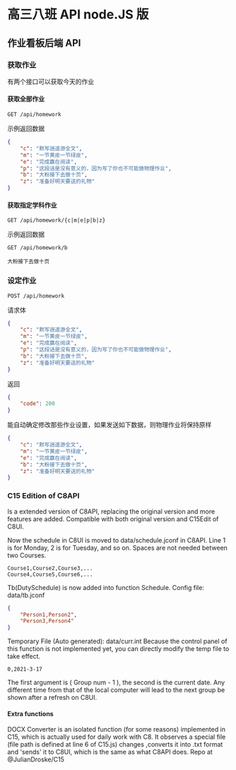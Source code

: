 # 高三八班 API node.JS 版

## 作业看板后端 API

### 获取作业

有两个接口可以获取今天的作业

#### 获取全部作业

```
GET /api/homework
```

示例返回数据

```json
{
    "c": "默写逍遥游全文",
    "m": "一节黄皮一节绿皮",
    "e": "完成赢在阅读",
    "p": "这段话是没有意义的，因为写了你也不可能做物理作业",
    "b": "大粉接下去做十页",
    "z": "准备好明天要送的礼物"
}
```

#### 获取指定学科作业

```
GET /api/homework/{c|m|e|p|b|z}
```

示例返回数据

```
GET /api/homework/b
```

```
大粉接下去做十页
```

### 设定作业

```
POST /api/homework
```

请求体

```json
{
    "c": "默写逍遥游全文",
    "m": "一节黄皮一节绿皮",
    "e": "完成赢在阅读",
    "p": "这段话是没有意义的，因为写了你也不可能做物理作业",
    "b": "大粉接下去做十页",
    "z": "准备好明天要送的礼物"
}
```

返回

```json
{
    "code": 200
}
```

能自动确定修改那些作业设置，如果发送如下数据，则物理作业将保持原样

```json
{
    "c": "默写逍遥游全文",
    "m": "一节黄皮一节绿皮",
    "e": "完成赢在阅读",
    "b": "大粉接下去做十页",
    "z": "准备好明天要送的礼物"
}
```


### C15 Edition of C8API
Is a extended version of C8API, replacing the original version and more features are added.
Compatible with both original version and C15Edit of C8UI.

Now the schedule in C8UI is moved to data/schedule.jconf in C8API.
Line 1 is for Monday, 2 is for Tuesday, and so on.
Spaces are not needed between two Courses.

```
Course1,Course2,Course3,...
Course4,Course5,Course6,...
```

Tb(DutySchedule) is now added into function Schedule.
Config file: data/tb.jconf

```json
{
	"Person1,Person2",
	"Person3,Person4"
}
```

Temporary File (Auto generated): data/curr.int
Because the control panel of this function is not implemented yet, you can directly modify the temp file to take effect.

```
0,2021-3-17
```

The first argument is ( Group num - 1 ), the second is the current date.
Any different time from that of the local computer will lead to the next group be shown after a refresh on C8UI.

#### Extra functions
DOCX Converter is an isolated function (for some reasons) implemented in C15, which is actually used for daily work with C8.
It observes a special file (file path is defined at line 6 of C15.js) changes ,converts it into .txt format and 'sends' it to C8UI, which is the same as what C8API does.
Repo at @JulianDroske/C15

